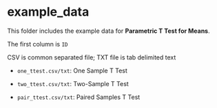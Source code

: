 # example_data

This folder includes the example data for **Parametric T Test for Means**.

The first column is `ID`

CSV is common separated file; TXT file is tab delimited text


- `one_ttest.csv/txt`: One Sample T Test

- `two_ttest.csv/txt`: Two-Sample T Test

- `pair_ttest.csv/txt`: Paired Samples T Test

